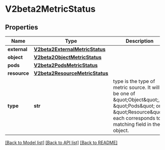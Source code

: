 # V2beta2MetricStatus

## Properties
Name | Type | Description | Notes
------------ | ------------- | ------------- | -------------
**external** | [**V2beta2ExternalMetricStatus**](V2beta2ExternalMetricStatus.md) |  | [optional] 
**object** | [**V2beta2ObjectMetricStatus**](V2beta2ObjectMetricStatus.md) |  | [optional] 
**pods** | [**V2beta2PodsMetricStatus**](V2beta2PodsMetricStatus.md) |  | [optional] 
**resource** | [**V2beta2ResourceMetricStatus**](V2beta2ResourceMetricStatus.md) |  | [optional] 
**type** | **str** | type is the type of metric source.  It will be one of \&quot;Object\&quot;, \&quot;Pods\&quot; or \&quot;Resource\&quot;, each corresponds to a matching field in the object. | 

[[Back to Model list]](../README.md#documentation-for-models) [[Back to API list]](../README.md#documentation-for-api-endpoints) [[Back to README]](../README.md)


